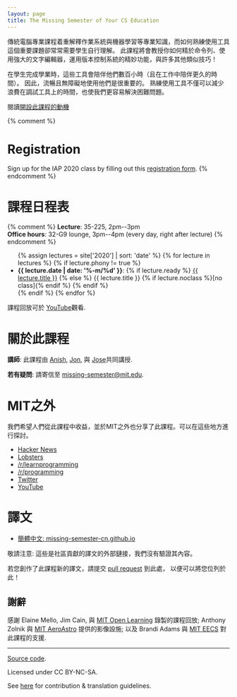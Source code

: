 ```yaml
---
layout: page
title: The Missing Semester of Your CS Education
---
```


<!-- Classes teach you all about advanced topics within CS, from operating systems
to machine learning, but there’s one critical subject that’s rarely covered,
and is instead left to students to figure out on their own: proficiency with
their tools. We’ll teach you how to master the command-line, use a powerful
text editor, use fancy features of version control systems, and much more! -->
傳統電腦專業課程着重解釋作業系統與機器學習等專業知識，而如何熟練使用工具這個重要課題卻常常需要學生自行理解。
此課程將會教授你如何精於命令列、使用強大的文字編輯器，運用版本控制系統的精妙功能，與許多其他類似技巧！

<!-- Students spend hundreds of hours using these tools over the course of their
education (and thousands over their career), so it makes sense to make the
experience as fluid and frictionless as possible. Mastering these tools not
only enables you to spend less time on figuring out how to bend your tools to
your will, but it also lets you solve problems that would previously seem
impossibly complex. -->
在學生完成學業時，這些工具會陪伴他們數百小時（且在工作中陪伴更久的時間）。
因此，流暢且無障礙地使用他們是很重要的。
熟練使用工具不僅可以減少浪費在調試工具上的時間，也使我們更容易解決困難問題。


<!-- Read about the [motivation behind this class](/about/). -->
閱讀[開設此課程的動機](/about/)

{% comment %}
# Registration

Sign up for the IAP 2020 class by filling out this [registration form](https://forms.gle/TD1KnwCSV52qexVt9).
{% endcomment %}

<!-- # Schedule -->
# 課程日程表

{% comment %}
**Lecture**: 35-225, 2pm--3pm<br>
**Office hours**: 32-G9 lounge, 3pm--4pm (every day, right after lecture)
{% endcomment %}

<ul>
{% assign lectures = site['2020'] | sort: 'date' %}
{% for lecture in lectures %}
    {% if lecture.phony != true %}
        <li>
        <strong>{{ lecture.date | date: '%-m/%d' }}</strong>:
        {% if lecture.ready %}
            <a href="{{ lecture.url }}">{{ lecture.title }}</a>
        {% else %}
            {{ lecture.title }} {% if lecture.noclass %}[no class]{% endif %}
        {% endif %}
        </li>
    {% endif %}
{% endfor %}
</ul>

<!-- Video recordings of the lectures are available [on
YouTube](https://www.youtube.com/playlist?list=PLyzOVJj3bHQuloKGG59rS43e29ro7I57J). -->
課程回放可於 [
YouTube](https://www.youtube.com/playlist?list=PLyzOVJj3bHQuloKGG59rS43e29ro7I57J)觀看.

<!-- # About the class -->
# 關於此課程

<!-- **Staff**: This class is co-taught by [Anish](https://www.anishathalye.com/), [Jon](https://thesquareplanet.com/), and [Jose](http://josejg.com/).
**Questions**: Email us at [missing-semester@mit.edu](mailto:missing-semester@mit.edu). -->

**講師**: 此課程由 [Anish](https://www.anishathalye.com/), [Jon](https://thesquareplanet.com/), 與 [Jose](http://josejg.com/)共同講授.

**若有疑問**: 請寄信至 [missing-semester@mit.edu](mailto:missing-semester@mit.edu).

<!-- # Beyond MIT -->
# MIT之外

<!-- We've also shared this class beyond MIT in the hopes that others may
benefit from these resources. You can find posts and discussion on -->
我們希望人們從此課程中收益，並於MIT之外也分享了此課程。可以在這些地方進行探討。

 - [Hacker News](https://news.ycombinator.com/item?id=22226380)
 - [Lobsters](https://lobste.rs/s/ti1k98/missing_semester_your_cs_education_mit)
 - [/r/learnprogramming](https://www.reddit.com/r/learnprogramming/comments/eyagda/the_missing_semester_of_your_cs_education_mit/)
 - [/r/programming](https://www.reddit.com/r/programming/comments/eyagcd/the_missing_semester_of_your_cs_education_mit/)
 - [Twitter](https://twitter.com/jonhoo/status/1224383452591509507)
 - [YouTube](https://www.youtube.com/playlist?list=PLyzOVJj3bHQuloKGG59rS43e29ro7I57J)

<!-- # Translations -->
# 譯文

- [簡體中文: missing-semester-cn.github.io](https://missing-semester-cn.github.io/)

<!-- Note: these are external links to community translations. We have not vetted
them. -->
敬請注意: 這些是社區貢獻的譯文的外部鏈接，我們沒有驗證其內容。

<!-- Have you created a translation of the course notes from this class? Submit a
[pull request](https://github.com/missing-semester/missing-semester/pulls) so
we can add it to the list! -->
若您創作了此課程新的譯文，請提交
[pull request](https://github.com/missing-semester/missing-semester/pulls) 到此處，
以便可以將您位列於此！

<!-- ## Acknowledgements -->
## 謝辭

<!-- We thank Elaine Mello, Jim Cain, and [MIT Open
Learning](https://openlearning.mit.edu/) for making it possible for us to
record lecture videos; Anthony Zolnik and [MIT
AeroAstro](https://aeroastro.mit.edu/) for A/V equipment; and Brandi Adams and
[MIT EECS](https://www.eecs.mit.edu/) for supporting this class. -->

感謝 Elaine Mello, Jim Cain, 與 [MIT Open
Learning](https://openlearning.mit.edu/) 錄製的課程回放; Anthony Zolnik 與 [MIT
AeroAstro](https://aeroastro.mit.edu/) 提供的影像設施; 以及 Brandi Adams 與
[MIT EECS](https://www.eecs.mit.edu/) 對此課程的支援.

---

<div class="small center">
<p><a href="https://github.com/missing-semester/missing-semester">Source code</a>.</p>
<p>Licensed under CC BY-NC-SA.</p>
<p>See <a href="/license/">here</a> for contribution &amp; translation guidelines.</p>
</div>
